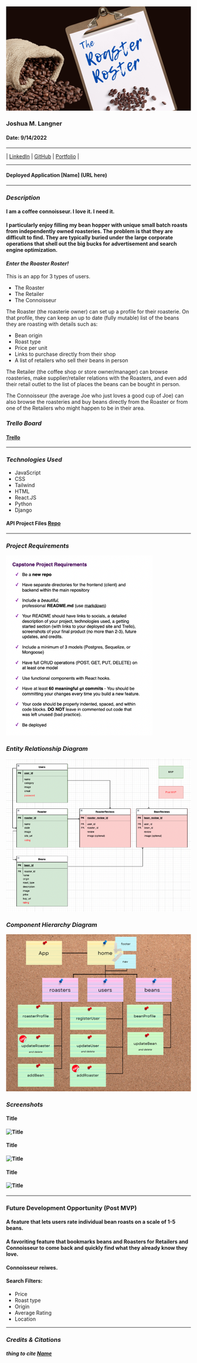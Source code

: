 ![header](/assets/Header_README.png)
### Joshua M. Langner
#### Date: 9/14/2022

---

| [LinkedIn](https://www.linkedin.com/in/josh-langner-48) | [GitHub](https://github.com/jlangner87) | [Portfolio](https://jlangner.herokuapp.com/) |

---

#### Deployed Application [Name] (URL here)

---

### **_Description_**

#### I am a coffee connoisseur. I love it. I need it.

#### I particularly enjoy filling my bean hopper with unique small batch roasts from independently owned roasteries. The problem is that they are difficult to find. They are typically buried under the large corporate operations that shell out the big bucks for advertisement and search engine optimization.

#### **_Enter the Roaster Roster!_**

This is an app for 3 types of users.
- The Roaster
- The Retailer
- The Connoisseur

The Roaster (the roasterie owner) can set up a profile for their roasterie. On that profile, they can keep an up to date (fully mutable) list of the beans they are roasting with details such as:
- Bean origin
- Roast type
- Price per unit
- Links to purchase directly from their shop
- A list of retailers who sell their beans in person

The Retailer (the coffee shop or store owner/manager) can browse roasteries, make supplier/retailer relations with the Roasters, and even add their retail outlet to the list of places the beans can be bought in person.

The Connoisseur (the average Joe who just loves a good cup of Joe) can also browse the roasteries and buy beans directly from the Roaster or from one of the Retailers who might happen to be in their area.


### **_Trello Board_**

#### [Trello](https://trello.com/b/95nVN1hO/roaster-roster)

---

### **_Technologies Used_**

- JavaScript
- CSS
- Tailwind
- HTML
- React.JS
- Python
- Django

#### API Project Files [Repo](https://github.com/jlangner87/roaster_roster)

---

### **_Project Requirements_**

<img src="/assets/project_reqs.png" width=400px>


### **_Entity Relationship Diagram_**

<img src="/assets/erd.png" width=650px>

### **_Component Hierarchy Diagram_**

<img src="/assets/chd.png" width=650px>

### **_Screenshots_**

#### Title

#### ![Title](path)

#### Title

#### ![Title](path)
#### Title

#### ![Title](path)

---

### **Future Development Opportunity (Post MVP)**

#### A feature that lets users rate individual bean roasts on a scale of 1-5 beans.

#### A favoriting feature that bookmarks beans and Roasters for Retailers and Connoisseur to come back and quickly find what they already know they love.

#### Connoisseur reiwes.

#### Search Filters:
- Price
- Roast type
- Origin
- Average Rating
- Location

---

### _Credits & Citations_

##### thing to cite [Name](url)
